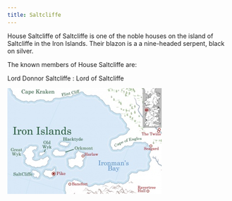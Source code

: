 ```yaml
---
title: Saltcliffe
---
```


House Saltcliffe of Saltcliffe is one of the noble houses on the island of Saltcliffe in the Iron Islands. Their blazon is a a nine-headed serpent, black on silver.

The known members of House Saltcliffe are:

Lord Donnor Saltcliffe : Lord of Saltcliffe

![Image](images/000042.jpg)


